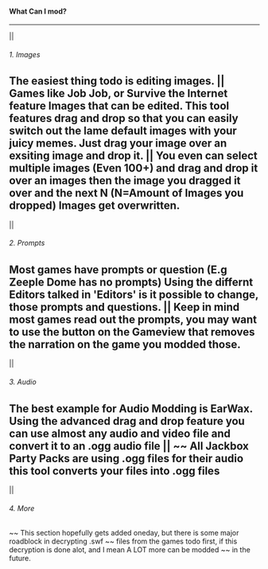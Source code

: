 #### What Can I mod?
---
||
###### 1. Images
The easiest thing todo is editing images.
||
Games like Job Job, or Survive the Internet feature Images
that can be edited. This tool features drag and drop so that you can 
easily switch out the lame default images with your juicy memes. Just
drag your image over an exsiting image and drop it. 
||
You even can select multiple images (Even 100+) and drag and drop it
over an images then the image you dragged it over and the next N (N=Amount of Images you dropped)
Images get overwritten.
---
||
###### 2. Prompts
Most games have prompts or question (E.g Zeeple Dome has no prompts)
Using the  differnt Editors talked in 'Editors' is it possible to change,
those prompts and questions. 
||
Keep in mind most games read out the prompts,
you may want to use the button on the Gameview that removes the narration on 
the game you modded those.
---
||
###### 3. Audio
The best example for Audio Modding is EarWax. Using the advanced drag and drop feature
you can use almost any audio and video file and convert it to an .ogg audio file
||
~~ All Jackbox Party Packs are using .ogg files for their audio this tool converts
your files into .ogg files
---
||
###### 4. More
~~ This section hopefully gets added oneday, but there is some major roadblock in decrypting .swf
~~ files from the games todo first, if this decryption is done alot, and I mean A LOT more can be modded
~~ in the future.
